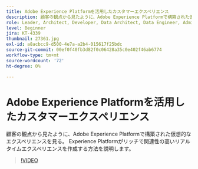 ```yaml
---
title: Adobe Experience Platformを活用したカスタマーエクスペリエンス
description: 顧客の観点から見たように、Adobe Experience Platformで構築された仮想的なエクスペリエンスを見る。 Experience Platformがリッチで関連性の高いリアルタイムエクスペリエンスを作成する方法を説明します。
role: Leader, Architect, Developer, Data Architect, Data Engineer, Admin, User
level: Beginner
jira: KT-4339
thumbnail: 27361.jpg
exl-id: a8acbcc9-d500-4e7a-a2b4-015617f25bdc
source-git-commit: 00ef0f40fb3d82f0c06428a35c0e402f46ab6774
workflow-type: tm+mt
source-wordcount: '72'
ht-degree: 0%

---
```


# Adobe Experience Platformを活用したカスタマーエクスペリエンス

顧客の観点から見たように、Adobe Experience Platformで構築された仮想的なエクスペリエンスを見る。 Experience Platformがリッチで関連性の高いリアルタイムエクスペリエンスを作成する方法を説明します。

>[!VIDEO](https://video.tv.adobe.com/v/27361?learn=on)

